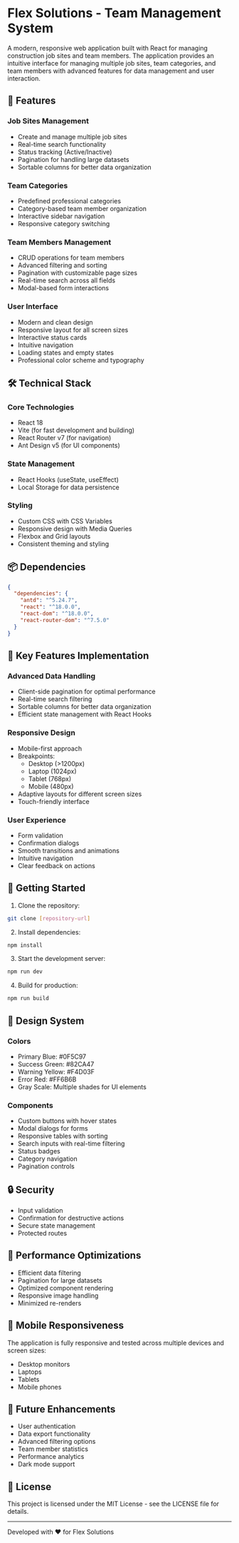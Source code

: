 # Flex Solutions - Team Management System

A modern, responsive web application built with React for managing construction job sites and team members. The application provides an intuitive interface for managing multiple job sites, team categories, and team members with advanced features for data management and user interaction.

## 🚀 Features

### Job Sites Management
- Create and manage multiple job sites
- Real-time search functionality
- Status tracking (Active/Inactive)
- Pagination for handling large datasets
- Sortable columns for better data organization

### Team Categories
- Predefined professional categories
- Category-based team member organization
- Interactive sidebar navigation
- Responsive category switching

### Team Members Management
- CRUD operations for team members
- Advanced filtering and sorting
- Pagination with customizable page sizes
- Real-time search across all fields
- Modal-based form interactions

### User Interface
- Modern and clean design
- Responsive layout for all screen sizes
- Interactive status cards
- Intuitive navigation
- Loading states and empty states
- Professional color scheme and typography

## 🛠 Technical Stack

### Core Technologies
- React 18
- Vite (for fast development and building)
- React Router v7 (for navigation)
- Ant Design v5 (for UI components)

### State Management
- React Hooks (useState, useEffect)
- Local Storage for data persistence

### Styling
- Custom CSS with CSS Variables
- Responsive design with Media Queries
- Flexbox and Grid layouts
- Consistent theming and styling

## 📦 Dependencies

```json
{
  "dependencies": {
    "antd": "^5.24.7",
    "react": "^18.0.0",
    "react-dom": "^18.0.0",
    "react-router-dom": "^7.5.0"
  }
}
```

## 🎯 Key Features Implementation

### Advanced Data Handling
- Client-side pagination for optimal performance
- Real-time search filtering
- Sortable columns for better data organization
- Efficient state management with React Hooks

### Responsive Design
- Mobile-first approach
- Breakpoints:
  - Desktop (>1200px)
  - Laptop (1024px)
  - Tablet (768px)
  - Mobile (480px)
- Adaptive layouts for different screen sizes
- Touch-friendly interface

### User Experience
- Form validation
- Confirmation dialogs
- Smooth transitions and animations
- Intuitive navigation
- Clear feedback on actions

## 🚀 Getting Started

1. Clone the repository:
```bash
git clone [repository-url]
```

2. Install dependencies:
```bash
npm install
```

3. Start the development server:
```bash
npm run dev
```

4. Build for production:
```bash
npm run build
```

## 🎨 Design System

### Colors
- Primary Blue: #0F5C97
- Success Green: #82CA47
- Warning Yellow: #F4D03F
- Error Red: #FF6B6B
- Gray Scale: Multiple shades for UI elements

### Components
- Custom buttons with hover states
- Modal dialogs for forms
- Responsive tables with sorting
- Search inputs with real-time filtering
- Status badges
- Category navigation
- Pagination controls

## 🔒 Security

- Input validation
- Confirmation for destructive actions
- Secure state management
- Protected routes

## 🌟 Performance Optimizations

- Efficient data filtering
- Pagination for large datasets
- Optimized component rendering
- Responsive image handling
- Minimized re-renders

## 📱 Mobile Responsiveness

The application is fully responsive and tested across multiple devices and screen sizes:
- Desktop monitors
- Laptops
- Tablets
- Mobile phones

## 🔄 Future Enhancements

- User authentication
- Data export functionality
- Advanced filtering options
- Team member statistics
- Performance analytics
- Dark mode support

## 📄 License

This project is licensed under the MIT License - see the LICENSE file for details.

---

Developed with ❤️ for Flex Solutions
